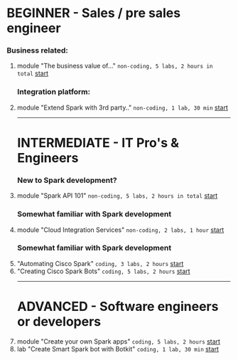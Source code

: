 
# BEGINNER - Sales / pre sales engineer

### Business related: 
1. module "The business value of..." ```non-coding, 5 labs, 2 hours in total``` [start](https://learninglabs.cisco.com/modules/business-value-itp)
    ### Integration platform: 
1. module "Extend Spark with 3rd party.." ```non-coding, 1 lab, 30 min``` [start](https://learninglabs.cisco.com/modules/spark-integration-services)
    ***
    # INTERMEDIATE - IT Pro's & Engineers
    ### New to Spark development?  
1. module "Spark API 101" ```non-coding, 5 labs, 2 hours in total``` [start](https://learninglabs.cisco.com/modules/business-messaging)
    ### Somewhat familiar with Spark development    
1. module "Cloud Integration Services" ```non-coding, 2 labs, 1 hour``` [start](https://learninglabs.cisco.com/modules/devnet-express-cloud-integration-itpro)
    ### Somewhat familiar with Spark development 
1. "Automating Cisco Spark"  ```coding, 3 labs, 2 hours``` [start](https://learninglabs.cisco.com/modules/automating-spark-sd)
1. "Creating Cisco Spark Bots"  ```coding, 5 labs, 2 hours```  [start](https://learninglabs.cisco.com/modules/creating-spark-bots-sd)
    ***
    # ADVANCED - Software engineers or developers
1. module "Create your own Spark apps"  ```coding, 5 labs, 2 hours``` [start](https://learninglabs.cisco.com/modules/spark-apps)
1. lab "Create Smart Spark bot with Botkit"   ```coding, 1 lab, 30 min``` [start](https://learninglabs.cisco.com/lab/spark-botkit-lab/step/1)
 
